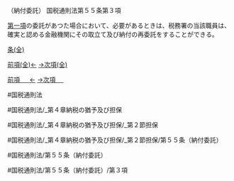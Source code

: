 （納付委託）
国税通則法第５５条第３項

[第一項](国税通則法＿＿＿＿＿第５５条第１項)の委託があつた場合において、必要があるときは、税務署の当該職員は、確実と認める金融機関にその取立て及び納付の再委託をすることができる。

[条(全)](国税通則法＿＿＿＿＿第５５条_.md)

[前項(全)←](国税通則法＿＿＿＿＿第５５条第２項_.md)    [→次項(全)](国税通則法＿＿＿＿＿第５５条第４項_.md)

[前項 　 ←](国税通則法＿＿＿＿＿第５５条第２項.md)    [→次項 　 ](国税通則法＿＿＿＿＿第５５条第４項.md)



#国税通則法

#国税通則法/_第４章納税の猶予及び担保

#国税通則法/_第４章納税の猶予及び担保/_第２節担保

#国税通則法/_第４章納税の猶予及び担保/_第２節担保/第５５条（納付委託）

#国税通則法/第５５条（納付委託）

#国税通則法/第５５条（納付委託）/第３項

